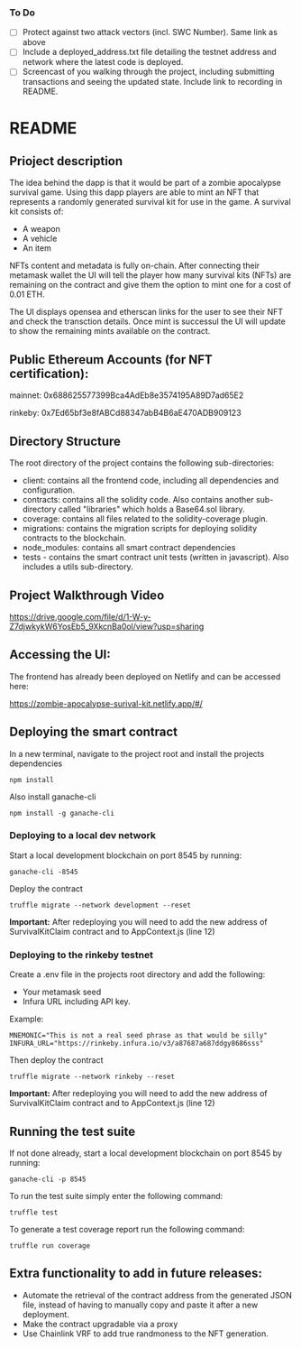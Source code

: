 ### To Do

- [ ] Protect against two attack vectors (incl. SWC Number). Same link as above
- [ ] Include a deployed_address.txt file detailing the testnet address and network where the latest code is deployed.
- [ ] Screencast of you walking through the project, including submitting transactions and seeing the updated state. Include link to recording in README.

# README

## Prioject description

The idea behind the dapp is that it would be part of a zombie apocalypse survival game. Using this dapp players are able to mint an NFT that represents a randomly generated survival kit for use in the game.
A survival kit consists of:

- A weapon
- A vehicle
- An item

NFTs content and metadata is fully on-chain.
After connecting their metamask wallet the UI will tell the player how many survival kits (NFTs) are remaining on the contract and give them the option to mint one for a cost of 0.01 ETH.

The UI displays opensea and etherscan links for the user to see their NFT and check the transction details. Once mint is successul the UI will update to show the remaining mints available on the contract.

## Public Ethereum Accounts (for NFT certification):

mainnet: 0x688625577399Bca4AdEb8e3574195A89D7ad65E2

rinkeby: 0x7Ed65bf3e8fABCd88347abB4B6aE470ADB909123

## Directory Structure

The root directory of the project contains the following sub-directories:

- client: contains all the frontend code, including all dependencies and configuration.
- contracts: contains all the solidity code. Also contains another sub-directory called "libraries" which holds a Base64.sol library.
- coverage: contains all files related to the solidity-coverage plugin.
- migrations: contains the migration scripts for deploying solidity contracts to the blockchain.
- node_modules: contains all smart contract dependencies
- tests - contains the smart contract unit tests (written in javascript). Also includes a utils sub-directory.

## Project Walkthrough Video

https://drive.google.com/file/d/1-W-y-Z7djwkykW6YosEb5_9XkcnBa0ol/view?usp=sharing

## Accessing the UI:

The frontend has already been deployed on Netlify and can be accessed here:

https://zombie-apocalypse-surival-kit.netlify.app/#/

## Deploying the smart contract

In a new terminal, navigate to the project root and install the projects dependencies

```
npm install
```

Also install ganache-cli

```
npm install -g ganache-cli
```

### Deploying to a local dev network

Start a local development blockchain on port 8545 by running:

```
ganache-cli -8545
```

Deploy the contract

```
truffle migrate --network development --reset
```

**Important:** After redeploying you will need to add the new address of SurvivalKitClaim contract and to AppContext.js (line 12)

### Deploying to the rinkeby testnet

Create a .env file in the projects root directory and add the following:

- Your metamask seed
- Infura URL including API key.

Example:

```
MNEMONIC="This is not a real seed phrase as that would be silly"
INFURA_URL="https://rinkeby.infura.io/v3/a87687a687ddgy8686sss"
```

Then deploy the contract

```
truffle migrate --network rinkeby --reset
```

**Important:** After redeploying you will need to add the new address of SurvivalKitClaim contract and to AppContext.js (line 12)

## Running the test suite

If not done already, start a local development blockchain on port 8545 by running:

```
ganache-cli -p 8545
```

To run the test suite simply enter the following command:

```
truffle test
```

To generate a test coverage report run the following command:

```
truffle run coverage
```

## Extra functionality to add in future releases:

- Automate the retrieval of the contract address from the generated JSON file, instead of having to manually copy and paste it after a new deployment.
- Make the contract upgradable via a proxy
- Use Chainlink VRF to add true randmoness to the NFT generation.
